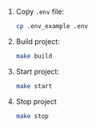 1. Copy `.env` file:
    ```bash
    cp .env_example .env
    ```

2. Build project:
    ```bash
    make build
    ```

3. Start project:
    ```bash
    make start
    ```

4. Stop project
    ```bash
    make stop
    ```
